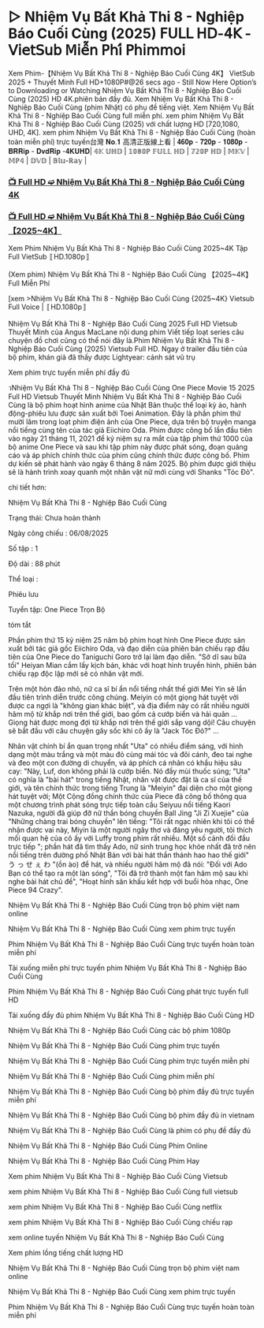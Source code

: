 # ▷ Nhiệm Vụ Bất Khả Thi 8 - Nghiệp Báo Cuối Cùng (2025) 𝖥𝖴𝖫𝖫 𝖧𝖣-𝟦𝖪 - 𝖵𝗂𝖾𝗍𝖲𝗎𝖻 𝖬𝗂𝖾̂̃𝗇 𝖯𝗁𝗂́ 𝖯𝗁𝗂𝗆𝗆𝗈𝗂

Xem Phim-【Nhiệm Vụ Bất Khả Thi 8 - Nghiệp Báo Cuối Cùng 4K】 VietSub 2025 + Thuyết Minh Full HD+1080P#@26 secs ago - Still Now Here Option’s to Downloading or Watching Nhiệm Vụ Bất Khả Thi 8 - Nghiệp Báo Cuối Cùng (2025) HD 4K.phiên bản đầy đủ. Xem Nhiệm Vụ Bất Khả Thi 8 - Nghiệp Báo Cuối Cùng (phim Nhật) có phụ đề tiếng việt. Xem Nhiệm Vụ Bất Khả Thi 8 - Nghiệp Báo Cuối Cùng full miễn phí. xem phim Nhiệm Vụ Bất Khả Thi 8 - Nghiệp Báo Cuối Cùng (2025) với chất lượng HD [720,1080, UHD, 4K]. xem phim Nhiệm Vụ Bất Khả Thi 8 - Nghiệp Báo Cuối Cùng (hoàn toàn miễn phí) trực tuyến台灣 𝐍𝐨.𝟏 高清正版線上看 | 𝟒𝟔𝟎𝐩 - 𝟕𝟐𝟎𝐩 - 𝟏𝟎𝟖𝟎𝐩 - 𝐁𝐑𝐑𝐢𝐩 - 𝐃𝐯𝐝𝐑𝐢𝐩 -𝟒𝐊𝐔𝐇𝐃| 𝟜𝕂 𝕌ℍ𝔻 | 𝟙𝟘𝟠𝟘ℙ 𝔽𝕌𝕃𝕃 ℍ𝔻 | 𝟟𝟚𝟘ℙ ℍ𝔻 | 𝕄𝕂𝕍 | 𝕄ℙ𝟜 | 𝔻𝕍𝔻 | 𝔹𝕝𝕦-ℝ𝕒𝕪 |

### [📺 Full HD ➫️ Nhiệm Vụ Bất Khả Thi 8 - Nghiệp Báo Cuối Cùng 4K](https://t.co/jiHrPHDLqh)

### [📺 Full HD ➫️ Nhiệm Vụ Bất Khả Thi 8 - Nghiệp Báo Cuối Cùng 【2025~4K】](https://t.co/jiHrPHDLqh)

Xem Phim Nhiệm Vụ Bất Khả Thi 8 - Nghiệp Báo Cuối Cùng 2025~4K Tập Full VietSub 〚HD.1080p〛

(Xem phim) Nhiệm Vụ Bất Khả Thi 8 - Nghiệp Báo Cuối Cùng 【2025~4K】 Full Miễn Phí

[xem >Nhiệm Vụ Bất Khả Thi 8 - Nghiệp Báo Cuối Cùng {2025~4K} Vietsub Full Voice | 〚HD.1080p〛

Nhiệm Vụ Bất Khả Thi 8 - Nghiệp Báo Cuối Cùng 2025 Full HD Vietsub Thuyết Minh của Angus MacLane nội dung phim Viết tiếp loạt series câu chuyện đồ chơi cũng có thể nói đây là.Phim Nhiệm Vụ Bất Khả Thi 8 - Nghiệp Báo Cuối Cùng (2025) Vietsub Full HD. Ngay ở trailer đầu tiên của bộ phim, khán giả đã thấy được Lightyear: cảnh sát vũ trụ

Xem phim trực tuyến miễn phí đầy đủ

วNhiệm Vụ Bất Khả Thi 8 - Nghiệp Báo Cuối Cùng One Piece Movie 15 2025 Full HD Vietsub Thuyết Minh Nhiệm Vụ Bất Khả Thi 8 - Nghiệp Báo Cuối Cùng là bộ phim hoạt hình anime của Nhật Bản thuộc thể loại kỳ ảo, hành động-phiêu lưu được sản xuất bởi Toei Animation. Đây là phần phim thứ mười lăm trong loạt phim điện ảnh của One Piece, dựa trên bộ truyện manga nổi tiếng cùng tên của tác giả Eiichiro Oda. Phim được công bố lần đầu tiên vào ngày 21 tháng 11, 2021 để kỷ niệm sự ra mắt của tập phim thứ 1000 của bộ anime One Piece và sau khi tập phim này được phát sóng, đoạn quảng cáo và áp phích chính thức của phim cũng chính thức được công bố. Phim dự kiến sẽ phát hành vào ngày 6 tháng 8 năm 2025. Bộ phim được giới thiệu sẽ là hành trình xoay quanh một nhân vật nữ mới cùng với Shanks "Tóc Đỏ".

chi tiết hơn:

Nhiệm Vụ Bất Khả Thi 8 - Nghiệp Báo Cuối Cùng

Trạng thái: Chưa hoàn thành

Ngày công chiếu : 06/08/2025

Số tập : 1

Độ dài : 88 phút

Thể loại :

Phiêu lưu

Tuyển tập: One Piece Trọn Bộ

tóm tắt

Phần phim thứ 15 kỷ niệm 25 năm bộ phim hoạt hình One Piece được sản xuất bởi tác giả gốc Eiichiro Oda, và đạo diễn của phiên bản chiếu rạp đầu tiên của One Piece do Taniguchi Goro trở lại làm đạo diễn. "Sở dĩ sau bữa tối" Heiyan Mian cầm lấy kịch bản, khác với hoạt hình truyền hình, phiên bản chiếu rạp độc lập mới sẽ có nhân vật mới.

Trên một hòn đảo nhỏ, nữ ca sĩ bí ẩn nổi tiếng nhất thế giới Mei Yin sẽ lần đầu tiên trình diễn trước công chúng. Meiyin có một giọng hát tuyệt vời được ca ngợi là "không gian khác biệt", và địa điểm này có rất nhiều người hâm mộ từ khắp nơi trên thế giới, bao gồm cả cướp biển và hải quân ... Giọng hát được mong đợi từ khắp nơi trên thế giới sắp vang dội! Câu chuyện sẽ bắt đầu với câu chuyện gây sốc khi cô ấy là "Jack Tóc Đỏ?" ...

Nhân vật chính bí ẩn quan trọng nhất "Uta" có nhiều điểm sáng, với hình dạng một màu trắng và một màu đỏ cùng mái tóc và đôi cánh, đeo tai nghe và đeo một con đường di chuyển, và áp phích cá nhân có khẩu hiệu sâu cay: "Này, Luf, don không phải là cướp biển. Nó đầy mùi thuốc súng; "Uta" có nghĩa là "bài hát" trong tiếng Nhật, nhân vật được đặt là ca sĩ của thế giới, và tên chính thức trong tiếng Trung là "Meiyin" đại diện cho một giọng hát tuyệt vời; Một Cộng đồng chính thức của Piece đã công bố thông qua một chương trình phát sóng trực tiếp toàn cầu Seiyuu nổi tiếng Kaori Nazuka, người đã giúp đỡ nữ thần bóng chuyền Ball Jing "Ji Zi Xuejie" của "Những chàng trai bóng chuyền" lên tiếng: "Tôi rất ngạc nhiên khi tôi có thể nhận được vai này, Miyin là một người ngây thơ và đáng yêu người, tôi thích mối quan hệ của cô ấy với Luffy trong phim rất nhiều. Một số cảnh đối đầu trực tiếp "; phần hát đã tìm thấy Ado, nữ sinh trung học khỏe nhất đã trở nên nổi tiếng trên đường phố Nhật Bản với bài hát thần thánh hao hao thế giới" う っ せ ぇ わ "(ồn ào) để hát, và nhiều người hâm mộ đã nói: "Đối với Ado Bạn có thể tạo ra một làn sóng", "Tôi đã trở thành một fan hâm mộ sau khi nghe bài hát chủ đề", "Hoạt hình sân khấu kết hợp với buổi hòa nhạc, One Piece 94 Crazy".

Nhiệm Vụ Bất Khả Thi 8 - Nghiệp Báo Cuối Cùng trọn bộ phim việt nam online

Nhiệm Vụ Bất Khả Thi 8 - Nghiệp Báo Cuối Cùng xem phim trực tuyến

Phim Nhiệm Vụ Bất Khả Thi 8 - Nghiệp Báo Cuối Cùng trực tuyến hoàn toàn miễn phí

Tải xuống miễn phí trực tuyến phim Nhiệm Vụ Bất Khả Thi 8 - Nghiệp Báo Cuối Cùng

Phim Nhiệm Vụ Bất Khả Thi 8 - Nghiệp Báo Cuối Cùng phát trực tuyến full HD

Tải xuống đầy đủ phim Nhiệm Vụ Bất Khả Thi 8 - Nghiệp Báo Cuối Cùng HD

Nhiệm Vụ Bất Khả Thi 8 - Nghiệp Báo Cuối Cùng các bộ phim 1080p

Nhiệm Vụ Bất Khả Thi 8 - Nghiệp Báo Cuối Cùng phim trực tuyến

Nhiệm Vụ Bất Khả Thi 8 - Nghiệp Báo Cuối Cùng phim trực tuyến miễn phí

Nhiệm Vụ Bất Khả Thi 8 - Nghiệp Báo Cuối Cùng phim miễn phí

Nhiệm Vụ Bất Khả Thi 8 - Nghiệp Báo Cuối Cùng bộ phim đầy đủ trực tuyến miễn phí

Nhiệm Vụ Bất Khả Thi 8 - Nghiệp Báo Cuối Cùng bộ phim đầy đủ in vietnam

Nhiệm Vụ Bất Khả Thi 8 - Nghiệp Báo Cuối Cùng là phim có phụ đề đầy đủ

Nhiệm Vụ Bất Khả Thi 8 - Nghiệp Báo Cuối Cùng Phim Online

Nhiệm Vụ Bất Khả Thi 8 - Nghiệp Báo Cuối Cùng Phim Hay

Xem phim Nhiệm Vụ Bất Khả Thi 8 - Nghiệp Báo Cuối Cùng Vietsub

xem phim Nhiệm Vụ Bất Khả Thi 8 - Nghiệp Báo Cuối Cùng full vietsub

xem phim Nhiệm Vụ Bất Khả Thi 8 - Nghiệp Báo Cuối Cùng netflix

xem phim Nhiệm Vụ Bất Khả Thi 8 - Nghiệp Báo Cuối Cùng chiếu rạp

xem online tuyến Nhiệm Vụ Bất Khả Thi 8 - Nghiệp Báo Cuối Cùng

Xem phim lồng tiếng chất lượng HD

Nhiệm Vụ Bất Khả Thi 8 - Nghiệp Báo Cuối Cùng trọn bộ phim việt nam online

Nhiệm Vụ Bất Khả Thi 8 - Nghiệp Báo Cuối Cùng xem phim trực tuyến

Phim Nhiệm Vụ Bất Khả Thi 8 - Nghiệp Báo Cuối Cùng trực tuyến hoàn toàn miễn phí

